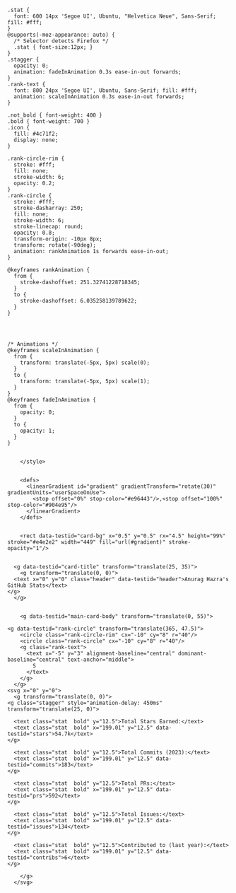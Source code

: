 <svg xmlns="http://www.w3.org/2000/svg" width="450" height="195" viewBox="0 0 450 195" fill="none" role="img" aria-labelledby="descId">
        <title id="titleId">Anurag Hazra's GitHub Stats, Rank: S</title>
        <desc id="descId">Total Stars Earned: 54732, Total Commits in 2023 : 54732, Total PRs: 592, Total Issues: 134, Contributed to (last year): 6</desc>
        <style>
          .header {
            font: 600 18px 'Segoe UI', Ubuntu, Sans-Serif;
            fill: #fff;
            animation: fadeInAnimation 0.8s ease-in-out forwards;
          }
          @supports(-moz-appearance: auto) {
            /* Selector detects Firefox */
            .header { font-size: 15.5px; }
          }
          
    .stat {
      font: 600 14px 'Segoe UI', Ubuntu, "Helvetica Neue", Sans-Serif; fill: #fff;
    }
    @supports(-moz-appearance: auto) {
      /* Selector detects Firefox */
      .stat { font-size:12px; }
    }
    .stagger {
      opacity: 0;
      animation: fadeInAnimation 0.3s ease-in-out forwards;
    }
    .rank-text {
      font: 800 24px 'Segoe UI', Ubuntu, Sans-Serif; fill: #fff;
      animation: scaleInAnimation 0.3s ease-in-out forwards;
    }
    
    .not_bold { font-weight: 400 }
    .bold { font-weight: 700 }
    .icon {
      fill: #4c71f2;
      display: none;
    }

    .rank-circle-rim {
      stroke: #fff;
      fill: none;
      stroke-width: 6;
      opacity: 0.2;
    }
    .rank-circle {
      stroke: #fff;
      stroke-dasharray: 250;
      fill: none;
      stroke-width: 6;
      stroke-linecap: round;
      opacity: 0.8;
      transform-origin: -10px 8px;
      transform: rotate(-90deg);
      animation: rankAnimation 1s forwards ease-in-out;
    }
    
    @keyframes rankAnimation {
      from {
        stroke-dashoffset: 251.32741228718345;
      }
      to {
        stroke-dashoffset: 6.035258139789622;
      }
    }
  
  

          
    /* Animations */
    @keyframes scaleInAnimation {
      from {
        transform: translate(-5px, 5px) scale(0);
      }
      to {
        transform: translate(-5px, 5px) scale(1);
      }
    }
    @keyframes fadeInAnimation {
      from {
        opacity: 0;
      }
      to {
        opacity: 1;
      }
    }
  
          
        </style>

        
        <defs>
          <linearGradient id="gradient" gradientTransform="rotate(30)" gradientUnits="userSpaceOnUse">
            <stop offset="0%" stop-color="#e96443"/>,<stop offset="100%" stop-color="#904e95"/>
          </linearGradient>
        </defs>
        

        <rect data-testid="card-bg" x="0.5" y="0.5" rx="4.5" height="99%" stroke="#e4e2e2" width="449" fill="url(#gradient)" stroke-opacity="1"/>

        
      <g data-testid="card-title" transform="translate(25, 35)">
        <g transform="translate(0, 0)">
      <text x="0" y="0" class="header" data-testid="header">Anurag Hazra's GitHub Stats</text>
    </g>
      </g>
    

        <g data-testid="main-card-body" transform="translate(0, 55)">
          
    <g data-testid="rank-circle" transform="translate(365, 47.5)">
        <circle class="rank-circle-rim" cx="-10" cy="8" r="40"/>
        <circle class="rank-circle" cx="-10" cy="8" r="40"/>
        <g class="rank-text">
          <text x="-5" y="3" alignment-baseline="central" dominant-baseline="central" text-anchor="middle">
            S
          </text>
        </g>
      </g>
    <svg x="0" y="0">
      <g transform="translate(0, 0)">
    <g class="stagger" style="animation-delay: 450ms" transform="translate(25, 0)">
      
      <text class="stat  bold" y="12.5">Total Stars Earned:</text>
      <text class="stat  bold" x="199.01" y="12.5" data-testid="stars">54.7k</text>
    </g>
  </g><g transform="translate(0, 25)">
    <g class="stagger" style="animation-delay: 600ms" transform="translate(25, 0)">
      
      <text class="stat  bold" y="12.5">Total Commits (2023):</text>
      <text class="stat  bold" x="199.01" y="12.5" data-testid="commits">183</text>
    </g>
  </g><g transform="translate(0, 50)">
    <g class="stagger" style="animation-delay: 750ms" transform="translate(25, 0)">
      
      <text class="stat  bold" y="12.5">Total PRs:</text>
      <text class="stat  bold" x="199.01" y="12.5" data-testid="prs">592</text>
    </g>
  </g><g transform="translate(0, 75)">
    <g class="stagger" style="animation-delay: 900ms" transform="translate(25, 0)">
      
      <text class="stat  bold" y="12.5">Total Issues:</text>
      <text class="stat  bold" x="199.01" y="12.5" data-testid="issues">134</text>
    </g>
  </g><g transform="translate(0, 100)">
    <g class="stagger" style="animation-delay: 1050ms" transform="translate(25, 0)">
      
      <text class="stat  bold" y="12.5">Contributed to (last year):</text>
      <text class="stat  bold" x="199.01" y="12.5" data-testid="contribs">6</text>
    </g>
  </g>
    </svg>
  
        </g>
      </svg>
